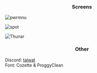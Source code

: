 ### <p align = "center"> Screens </p>
![pwrmnu](https://github.com/MujtabaAsim/dots/assets/62666332/ab907df8-5461-49fb-8d7f-94bc07ec66e0)

![spot](https://github.com/MujtabaAsim/dots/assets/62666332/e0f8afc0-516f-4d89-a790-5e51ea33461d)

![Thunar](https://github.com/MujtabaAsim/dots/assets/62666332/088aca92-43d5-45d3-8680-4727f9fd6b32)

### <p align = "center"> Other </p>
Discord: [talwat](https://github.com/talwat/everforest-BD) <br>
Font: Cozette & ProggyClean<br><br>
